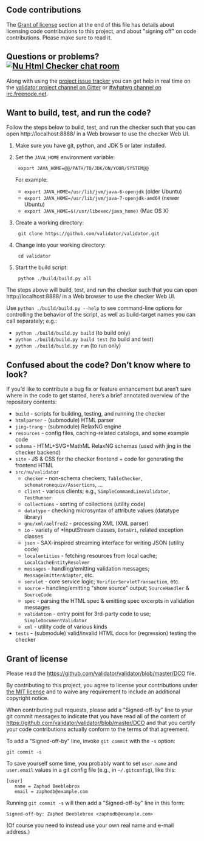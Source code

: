 ## Code contributions

The [Grant of license](CONTRIBUTING.md#grant-of-license) section at the end of this file
has details about licensing code contributions to this project, and about "signing off"
on code contributions. Please make sure to read it.

## Questions or problems? [![Nu Html Checker chat room](https://goo.gl/1kHqwI)][2]

Along with using the [project issue tracker][1] you can get help in real time on the
[validator project channel on Gitter][2] or [#whatwg channel on irc.freenode.net][3].

   [1]: https://github.com/validator/validator/issues
   [2]: https://gitter.im/validator/validator
   [3]: http://webchat.freenode.net/?channels=whatwg

## Want to build, test, and run the code?

Follow the steps below to build, test, and run the checker such that you can open
http://localhost:8888/ in a Web browser to use the checker Web UI.

1. Make sure you have git, python, and JDK 5 or later installed.

2. Set the `JAVA_HOME` environment variable:

        export JAVA_HOME=@@/PATH/TO/JDK/ON/YOUR/SYSTEM@@

   For example:

   * `export JAVA_HOME=/usr/lib/jvm/java-6-openjdk` (older Ubuntu)
   * `export JAVA_HOME=/usr/lib/jvm/java-7-openjdk-amd64` (newer Ubuntu)
   * `export JAVA_HOME=$(/usr/libexec/java_home)` (Mac OS X)

3. Create a working directory:

        git clone https://github.com/validator/validator.git

4. Change into your working directory:

        cd validator

5. Start the build script:

        python ./build/build.py all

The steps above will build, test, and run the checker such that you can open
http://localhost:8888/ in a Web browser to use the checker Web UI.

Use `python ./build/build.py --help` to see command-line options for controlling the
behavior of the script, as well as build-target names you can call separately; e.g.:

* `python ./build/build.py build` (to build only)
* `python ./build/build.py build test` (to build and test)
* `python ./build/build.py run` (to run only)

## Confused about the code? Don’t know where to look?

If you’d like to contribute a bug fix or feature enhancement but aren’t sure where in
the code to get started, here’s a brief annotated overview of the repository contents:

* `build` - scripts for building, testing, and running the checker
* `htmlparser` - (submodule) HTML parser
* `jing-trang` - (submodule) RelaxNG engine
* `resources` - config files, caching-related catalogs, and some example code
* `schema` - HTML+SVG+MathML RelaxNG schemas (used with jing in the checker backend)
* `site` - JS & CSS for the checker frontend + code for generating the frontend HTML
* `src/nu/validator`
  * `checker` - non-schema checkers; `TableChecker`, `schematronequiv/Assertions`, …
  * `client` - various clients; e.g., `SimpleCommandLineValidator`, `TestRunner`
  * `collections` - sorting of collections (utility code)
  * `datatype` - checking microsyntax of attribute values (datatype library)
  * `gnu/xml/aelfred2` - processing XML (XML parser)
  * `io` - variety of \*InputStream classes, `DataUri`, related exception classes
  * `json` - SAX-inspired streaming interface for writing JSON (utility code)
  * `localentities` - fetching resources from local cache; `LocalCacheEntityResolver`
  * `messages` - handling/emitting validation messages; `MessageEmitterAdapter`, etc.
  * `servlet` - core service logic; `VerifierServletTransaction`, etc.
  * `source` - handling/emitting "show source" output; `SourceHandler` & `SourceCode`
  * `spec` - parsing the HTML spec & emitting spec excerpts in validation messages
  * `validation` - entry point for 3rd-party code to use; `SimpleDocumentValidator`
  * `xml` - utility code of various kinds
* `tests` - (submodule) valid/invalid HTML docs for (regression) testing the checker

## Grant of license

Please read the https://github.com/validator/validator/blob/master/DCO file.

By contributing to this project, you agree to license your contributions under
[the MIT license](https://github.com/validator/validator/blob/master/LICENSE)
and to waive any requirement to include an additional copyright notice.

When contributing pull requests, please add a "Signed-off-by" line to your
git commit messages to indicate that you have read all of the content of
https://github.com/validator/validator/blob/master/DCO and that you certify
your code contributions actually conform to the terms of that agreement.

To add a "Signed-off-by" line, invoke `git commit` with the `-s` option:

    git commit -s

To save yourself some time, you probably want to set `user.name` and `user.email`
values in a git config file (e.g., in `~/.gitconfig`), like this:

    [user]
       name = Zaphod Beeblebrox
       email = zaphodb@example.com

Running `git commit -s` will then add a "Signed-off-by" line in this form:

    Signed-off-by: Zaphod Beeblebrox <zaphodb@example.com>

(Of course you need to instead use your own real name and e-mail address.)
